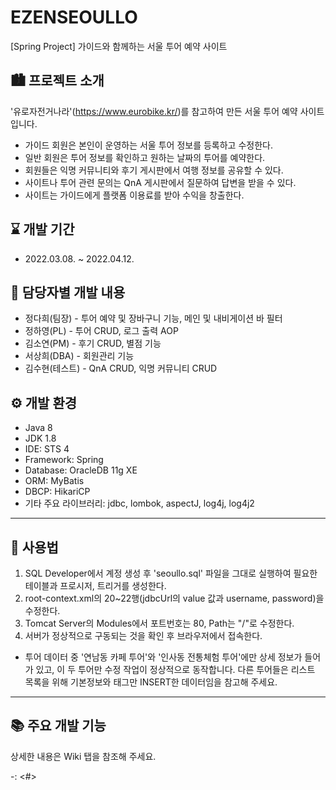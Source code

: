 # EZENSEOULLO
[Spring Project] 가이드와 함께하는 서울 투어 예약 사이트

## 🏙 프로젝트 소개
'유로자전거나라'(<https://www.eurobike.kr/>)를 참고하여 만든 서울 투어 예약 사이트입니다.
* 가이드 회원은 본인이 운영하는 서울 투어 정보를 등록하고 수정한다.
* 일반 회원은 투어 정보를 확인하고 원하는 날짜의 투어를 예약한다.
* 회원들은 익명 커뮤니티와 후기 게시판에서 여행 정보를 공유할 수 있다.
* 사이트나 투어 관련 문의는 QnA 게시판에서 질문하여 답변을 받을 수 있다.
* 사이트는 가이드에게 플랫폼 이용료를 받아 수익을 창출한다.

## ⌛ 개발 기간
* 2022.03.08. ~ 2022.04.12.

## 👥 담당자별 개발 내용
* 정다희(팀장) - 투어 예약 및 장바구니 기능, 메인 및 내비게이션 바 필터
* 정하영(PL) - 투어 CRUD, 로그 출력 AOP
* 김소연(PM) - 후기 CRUD, 별점 기능
* 서상희(DBA) - 회원관리 기능
* 김수현(테스트) - QnA CRUD, 익명 커뮤니티 CRUD

## ⚙ 개발 환경
* Java 8
* JDK 1.8
* IDE: STS 4
* Framework: Spring
* Database: OracleDB 11g XE
* ORM: MyBatis
* DBCP: HikariCP
* 기타 주요 라이브러리: jdbc, lombok, aspectJ, log4j, log4j2

***
## 🔔 사용법
1. SQL Developer에서 계정 생성 후 'seoullo.sql' 파일을 그대로 실행하여 필요한 테이블과 프로시저, 트리거를 생성한다.
2. root-context.xml의 20~22행(jdbcUrl의 value 값과 username, password)을 수정한다.
3. Tomcat Server의 Modules에서 포트번호는 80, Path는 "/"로 수정한다.
4. 서버가 정상적으로 구동되는 것을 확인 후 브라우저에서 접속한다.
* 투어 데이터 중 '연남동 카페 투어'와 '인사동 전통체험 투어'에만 상세 정보가 들어가 있고, 이 두 투어만 수정 작업이 정상적으로 동작합니다. 다른 투어들은 리스트 목록을 위해 기본정보와 태그만 INSERT한 데이터임을 참고해 주세요.

***
## 📚 주요 개발 기능

상세한 내용은 Wiki 탭을 참조해 주세요.

-: <#>
